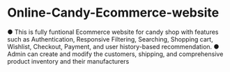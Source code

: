 # Online-Candy-Ecommerce-website
● This is fully funtional Ecommerce website for candy shop with features such as Authentication, Responsive Filtering, Searching, Shopping cart, Wishlist, Checkout, Payment, and user history-based recommendation.
● Admin can create and modify the customers, shipping, and comprehensive product inventory and their manufacturers


